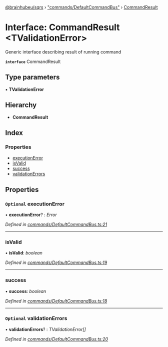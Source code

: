 [@brainhubeu/sqrs](../README.md) › ["commands/DefaultCommandBus"](../modules/_commands_defaultcommandbus_.md) › [CommandResult](_commands_defaultcommandbus_.commandresult.md)

# Interface: CommandResult <**TValidationError**>

Generic interface describing result of running command

**`interface`** CommandResult

## Type parameters

▪ **TValidationError**

## Hierarchy

* **CommandResult**

## Index

### Properties

* [executionError](_commands_defaultcommandbus_.commandresult.md#optional-executionerror)
* [isValid](_commands_defaultcommandbus_.commandresult.md#isvalid)
* [success](_commands_defaultcommandbus_.commandresult.md#success)
* [validationErrors](_commands_defaultcommandbus_.commandresult.md#optional-validationerrors)

## Properties

### `Optional` executionError

• **executionError**? : *Error*

*Defined in [commands/DefaultCommandBus.ts:21](https://github.com/brainhubeu/sqrs/blob/master/packages/sqrs/src/commands/DefaultCommandBus.ts#L21)*

___

###  isValid

• **isValid**: *boolean*

*Defined in [commands/DefaultCommandBus.ts:19](https://github.com/brainhubeu/sqrs/blob/master/packages/sqrs/src/commands/DefaultCommandBus.ts#L19)*

___

###  success

• **success**: *boolean*

*Defined in [commands/DefaultCommandBus.ts:18](https://github.com/brainhubeu/sqrs/blob/master/packages/sqrs/src/commands/DefaultCommandBus.ts#L18)*

___

### `Optional` validationErrors

• **validationErrors**? : *TValidationError[]*

*Defined in [commands/DefaultCommandBus.ts:20](https://github.com/brainhubeu/sqrs/blob/master/packages/sqrs/src/commands/DefaultCommandBus.ts#L20)*
